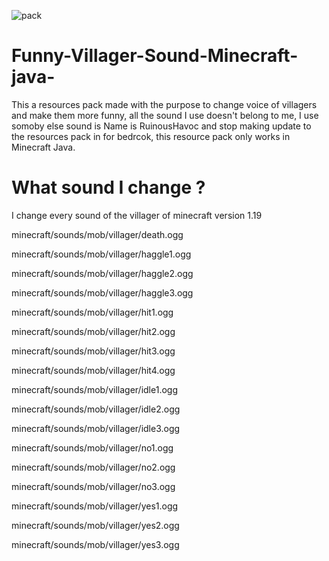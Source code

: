 ![pack](https://user-images.githubusercontent.com/53906882/175797814-3a927f7f-7f06-4a18-a755-f81cd3d25772.png)
# Funny-Villager-Sound-Minecraft-java-
This a resources pack made with the purpose to change voice of villagers and make them more funny, all the sound I use doesn't belong to me, I use 
somoby else sound is Name is RuinousHavoc and stop making update to the resources pack in for bedrcok, this resource pack only works in Minecraft Java.






# What sound I change ?
I change every sound of the villager of minecraft version 1.19  


minecraft/sounds/mob/villager/death.ogg 

minecraft/sounds/mob/villager/haggle1.ogg

minecraft/sounds/mob/villager/haggle2.ogg

minecraft/sounds/mob/villager/haggle3.ogg

minecraft/sounds/mob/villager/hit1.ogg

minecraft/sounds/mob/villager/hit2.ogg

minecraft/sounds/mob/villager/hit3.ogg

minecraft/sounds/mob/villager/hit4.ogg

minecraft/sounds/mob/villager/idle1.ogg

minecraft/sounds/mob/villager/idle2.ogg

minecraft/sounds/mob/villager/idle3.ogg

minecraft/sounds/mob/villager/no1.ogg

minecraft/sounds/mob/villager/no2.ogg

minecraft/sounds/mob/villager/no3.ogg

minecraft/sounds/mob/villager/yes1.ogg

minecraft/sounds/mob/villager/yes2.ogg

minecraft/sounds/mob/villager/yes3.ogg








